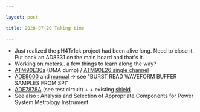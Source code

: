 ```yaml
---

layout: post

title: 2020-07-20 Taking time

---
```



-   Just realized the pH4Tr1ck project had been alive long. Need to
    close it. Put back an AD8331 on the main board and that's it.
-   Working on meters.. a few things to learn along the way?
-   [ATM90E36a](http://ww1.microchip.com/downloads/en/DeviceDoc/Atmel-46004-SE-M90E36A-Datasheet.pdf)
    (DMA dump) / [ATM90E26 single
    channel](http://ww1.microchip.com/downloads/en/Appnotes/Atmel-46102-SE-M90E26-ApplicationNote.pdf)
-   [ADE9000](https://www.analog.com/media/en/technical-documentation/data-sheets/ADE9000.pdf)
    and
    [manual](https://www.analog.com/media/en/technical-documentation/user-guides/ADE9000-UG-1098.pdf)
    -&gt; see "BURST READ WAVEFORM BUFFER SAMPLES FROM SPI"
-   [ADE7878A](https://www.analog.com/media/en/technical-documentation/data-sheets/ADE7854A_7858A_7868A_7878A.pdf)
    (see test circuit) +
    [](https://www.analog.com/media/en/technical-documentation/data-sheets/ADE7854A_7858A_7868A_7878A.pdf) +
    existing
    [shield](https://wiki.openenergymonitor.org/index.php/ADE7878A_rpi).
-   See also : Analysis and Selection of Appropriate Components for
    Power System Metrology Instrument

